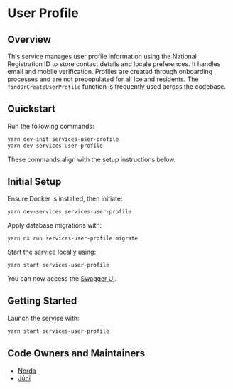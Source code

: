 # User Profile

## Overview

This service manages user profile information using the National Registration ID to store contact details and locale preferences. It handles email and mobile verification. Profiles are created through onboarding processes and are not prepopulated for all Iceland residents. The `findOrCreateUserProfile` function is frequently used across the codebase.

## Quickstart

Run the following commands:

```bash
yarn dev-init services-user-profile
yarn dev services-user-profile
```

These commands align with the setup instructions below.

## Initial Setup

Ensure Docker is installed, then initiate:

```bash
yarn dev-services services-user-profile
```

Apply database migrations with:

```bash
yarn nx run services-user-profile:migrate
```

Start the service locally using:

```bash
yarn start services-user-profile
```

You can now access the [Swagger UI](localhost:3366/api/swagger).

## Getting Started

Launch the service with:

```bash
yarn start services-user-profile
```

## Code Owners and Maintainers

- [Norda](https://github.com/orgs/island-is/teams/norda/members)
- [Júní](https://github.com/orgs/island-is/teams/juni/members)
